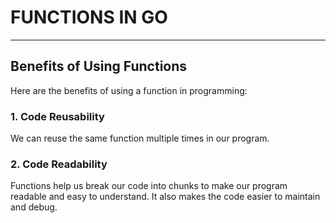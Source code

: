 # FUNCTIONS IN GO
----
## Benefits of Using Functions

Here are the benefits of using a function in programming:

### 1. Code Reusability
We can reuse the same function multiple times in our program.

### 2. Code Readability
Functions help us break our code into chunks to make our program readable and easy to understand.
It also makes the code easier to maintain and debug.